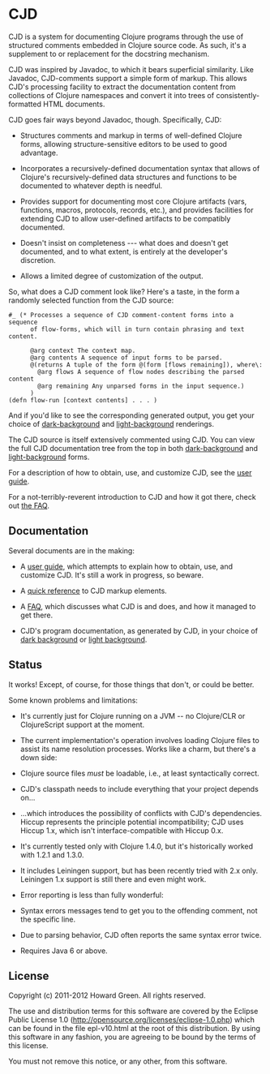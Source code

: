 # CJD

CJD is a system for documenting Clojure programs through the use of structured 
comments embedded in Clojure source code. As such, it's a supplement to or replacement
for the docstring mechanism. 

CJD was inspired by Javadoc, to which it bears superficial similarity. Like Javadoc,
CJD-comments support a simple form of markup. This allows CJD's processing facility
to extract the documentation content from collections of Clojure namespaces and convert 
it into trees of consistently-formatted HTML documents. 

CJD goes fair ways beyond Javadoc, though. Specifically, CJD: 

* Structures comments and markup in terms of well-defined Clojure forms, allowing 
structure-sensitive editors to be used to good advantage.

* Incorporates a recursively-defined documentation syntax that allows 
of Clojure's recursively-defined data structures and functions 
to be documented to whatever depth is needful.

* Provides support for documenting most core Clojure artifacts (vars, functions,
macros, protocols, records, etc.), and provides facilities for extending CJD to
allow user-defined artifacts to be compatibly documented.  

* Doesn't insist on completeness --- what does and doesn't get documented,
and to what extent, is entirely at the developer's discretion.

* Allows a limited degree of customization of the output.

So, what does a CJD comment look like? Here's a taste, in the form a 
randomly selected function from the CJD source:

	#_ (* Processes a sequence of CJD comment-content forms into a sequence 
	      of flow-forms, which will in turn contain phrasing and text content.
	      
	      @arg context The context map.
	      @arg contents A sequence of input forms to be parsed.
	      @(returns A tuple of the form @(form [flows remaining]), where\: 
	        @arg flows A sequence of flow nodes describing the parsed content
	        @arg remaining Any unparsed forms in the input sequence.)
	      )
	(defn flow-run [context contents] . . . )

And if you'd like to see the corresponding generated output, you get your choice of
[dark-background](http://greenh.github.com/CJD/doc/dark/cjd.parser.html#flow-run) and
[light-background](http://greenh.github.com/CJD/doc/dark/cjd.parser.html#flow-run)
renderings.

The CJD source is itself extensively commented using CJD. You can view the full CJD 
documentation tree 
from the top in both [dark-background](http://greenh.github.com/CJD/doc/dark/index.html) 
and [light-background](http://greenh.github.com/CJD/doc/light/index.html) forms.

For a description of how to obtain, use, and customize CJD, see the
 [user guide](http://greenh.github.com/CJD/doc/User.html).

For a not-terribly-reverent introduction to CJD and how it got there, 
check out [the FAQ](http://greenh.github.com/CJD/doc/FAQ.html).

## Documentation
Several documents are in the making:

* A [user guide](http://greenh.github.com/CJD/doc/User.html), which attempts to explain 
how to obtain, use, and customize CJD. It's still a work in progress, so beware.

* A [quick reference](http://greenh.github.com/CJD/doc/QuickRef.html) to CJD markup
elements. 

* A [FAQ](http://greenh.github.com/CJD/doc/FAQ.html), which discusses 
what CJD is and does, and how it managed to get there.

* CJD's program documentation, as generated by CJD, in your choice of 
[dark background](http://greenh.github.com/CJD/doc/dark/index.html) or 
[light background](http://greenh.github.com/CJD/doc/light/index.html).

## Status

It works! Except, of course, for those things that don't, or could be better.
 
Some known problems and limitations:

* It's currently just for Clojure running on a JVM -- no Clojure/CLR or 
ClojureScript support at the moment.

* The current implementation's operation involves loading Clojure files to assist 
its name resolution processes. Works like a charm, but there's a down side: 

 + Clojure source files _must_ be loadable, i.e., at least syntactically correct.
 
 + CJD's classpath needs to include everything that your project depends on...
 
 + ...which introduces the possibility of conflicts with CJD's dependencies. 
Hiccup represents the principle potential incompatibility; CJD uses 
Hiccup 1.x, which isn't interface-compatible with Hiccup 0.x. 

* It's currently tested only with Clojure 1.4.0, but it's historically worked 
with 1.2.1 and 1.3.0.

* It includes Leiningen support, but has been recently tried with 2.x only. 
Leiningen 1.x support is still there and even might work.

* Error reporting is less than fully wonderful:

 + Syntax errors messages tend to get you to the offending comment, not the specific line.
 
 + Due to parsing behavior, CJD often reports the same syntax error twice.

* Requires Java 6 or above.
 
## License

Copyright (c) 2011-2012 Howard Green. All rights reserved.
            
The use and distribution terms for this software are covered by the
Eclipse Public License 1.0 (http://opensource.org/licenses/eclipse-1.0.php)
which can be found in the file epl-v10.html at the root of this distribution.
By using this software in any fashion, you are agreeing to be bound by
the terms of this license.
 
You must not remove this notice, or any other, from this software.